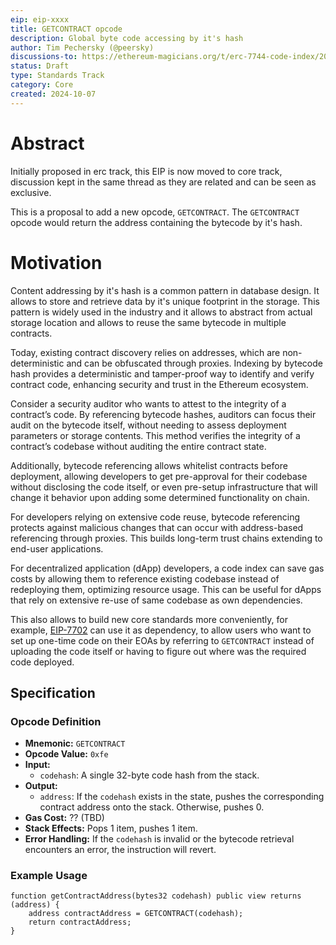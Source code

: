 ```yaml
---
eip: eip-xxxx
title: GETCONTRACT opcode
description: Global byte code accessing by it's hash
author: Tim Pechersky (@peersky)
discussions-to: https://ethereum-magicians.org/t/erc-7744-code-index/20569
status: Draft
type: Standards Track
category: Core
created: 2024-10-07
---
```


# Abstract

Initially proposed in erc track, this EIP is now moved to core track, discussion kept in the same thread as they are related and can be seen as exclusive.

This is a proposal to add a new opcode, `GETCONTRACT`. The `GETCONTRACT` opcode would return the address containing the bytecode by it's hash.

# Motivation

Content addressing by it's hash is a common pattern in database design. It allows to store and retrieve data by it's unique footprint in the storage. This pattern is widely used in the industry and it allows to abstract from actual storage location and allows to reuse the same bytecode in multiple contracts.

Today, existing contract discovery relies on addresses, which are non-deterministic and can be obfuscated through proxies. Indexing by bytecode hash provides a deterministic and tamper-proof way to identify and verify contract code, enhancing security and trust in the Ethereum ecosystem.

Consider a security auditor who wants to attest to the integrity of a contract’s code. By referencing bytecode hashes, auditors can focus their audit on the bytecode itself, without needing to assess deployment parameters or storage contents. This method verifies the integrity of a contract’s codebase without auditing the entire contract state.

Additionally, bytecode referencing allows whitelist contracts before deployment, allowing developers to get pre-approval for their codebase without disclosing the code itself, or even pre-setup infrastructure that will change it behavior upon adding some determined functionality on chain.

For developers relying on extensive code reuse, bytecode referencing protects against malicious changes that can occur with address-based referencing through proxies. This builds long-term trust chains extending to end-user applications.

For decentralized application (dApp) developers, a code index can save gas costs by allowing them to reference existing codebase instead of redeploying them, optimizing resource usage. This can be useful for dApps that rely on extensive re-use of same codebase as own dependencies.

This also allows to build new core standards more conveniently, for example, [EIP-7702](./eip-7702) can use it as dependency, to allow users who want to set up one-time code on their EOAs by referring to `GETCONTRACT` instead of uploading the code itself or having to figure out where was the required code deployed.

## Specification

### Opcode Definition

* **Mnemonic:** `GETCONTRACT`
* **Opcode Value:** `0xfe`
* **Input:**
    * `codehash`: A single 32-byte code hash from the stack.
* **Output:**
    * `address`:  If the `codehash` exists in the state, pushes the corresponding contract address onto the stack. Otherwise, pushes 0.
* **Gas Cost:** ?? (TBD)
* **Stack Effects:** Pops 1 item, pushes 1 item.
* **Error Handling:**  If the `codehash` is invalid or the bytecode retrieval encounters an error, the instruction will revert.

### Example Usage

```solidity
function getContractAddress(bytes32 codehash) public view returns (address) {
    address contractAddress = GETCONTRACT(codehash);
    return contractAddress;
}
